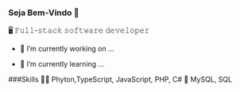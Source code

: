 ### Seja Bem-Vindo 👋

🖥 𝙵𝚞𝚕𝚕-𝚜𝚝𝚊𝚌𝚔 𝚜𝚘𝚏𝚝𝚠𝚊𝚛𝚎 𝚍𝚎𝚟𝚎𝚕𝚘𝚙𝚎𝚛

- 🔭 I’m currently working on ...

- 🌱 I’m currently learning ...

###Skills
👨‍💻 Phyton,TypeScript, JavaScript, PHP, C#
💽 MySQL, SQL
